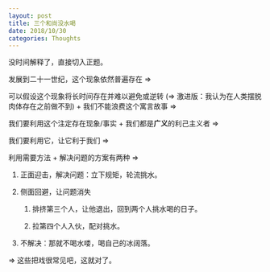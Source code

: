 ```yaml
---
layout: post
title: 三个和尚没水喝
date: 2018/10/30
categories: Thoughts
---
```


没时间解释了，直接切入正题。

<!--more-->

发展到二十一世纪，这个现象依然普遍存在 =>

可以假设这个现象将长时间存在并难以避免或逆转 (=> 激进版：我认为在人类摆脱肉体存在之前做不到) + 我们不能浪费这个寓言故事 =>

我们要利用这个注定存在现象/事实 + 我们都是**广义**的利己主义者 =>

我们要利用它，让它利于我们 =>

利用需要方法 + 解决问题的方案有两种 =>

1. 正面迎击，解决问题：立下规矩，轮流挑水。

1. 侧面回避，让问题消失

    1. 排挤第三个人，让他退出，回到两个人挑水喝的日子。

    1. 拉第四个人入伙，配对挑水。

1. 不解决：那就不喝水喽，喝自己的冰阔落。

=> 这些把戏很常见吧，这就对了。